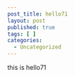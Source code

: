 ```yaml
---
post_title: hello71
layout: post
published: true
tags: [ ]
categories:
  - Uncategorized
---
```

this is hello71

